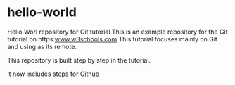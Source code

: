 # hello-world
Hello Worl repository for Git tutorial
This is an example repository for the Git tutorial on https:www.w3schools.com
This tutorial focuses mainly on Git and using as its remote.

This repository is built step by step in the tutorial.

it now includes steps for Github
